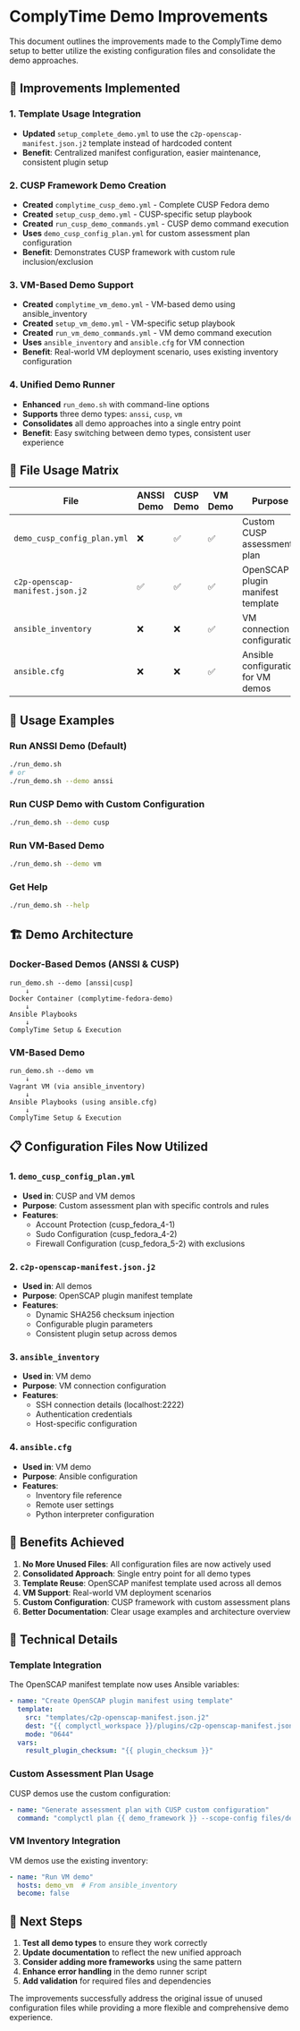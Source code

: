 # ComplyTime Demo Improvements

This document outlines the improvements made to the ComplyTime demo setup to better utilize the existing configuration files and consolidate the demo approaches.

## 🎯 Improvements Implemented

### 1. **Template Usage Integration**
- **Updated** `setup_complete_demo.yml` to use the `c2p-openscap-manifest.json.j2` template instead of hardcoded content
- **Benefit**: Centralized manifest configuration, easier maintenance, consistent plugin setup

### 2. **CUSP Framework Demo Creation**
- **Created** `complytime_cusp_demo.yml` - Complete CUSP Fedora demo
- **Created** `setup_cusp_demo.yml` - CUSP-specific setup playbook
- **Created** `run_cusp_demo_commands.yml` - CUSP demo command execution
- **Uses** `demo_cusp_config_plan.yml` for custom assessment plan configuration
- **Benefit**: Demonstrates CUSP framework with custom rule inclusion/exclusion

### 3. **VM-Based Demo Support**
- **Created** `complytime_vm_demo.yml` - VM-based demo using ansible_inventory
- **Created** `setup_vm_demo.yml` - VM-specific setup playbook  
- **Created** `run_vm_demo_commands.yml` - VM demo command execution
- **Uses** `ansible_inventory` and `ansible.cfg` for VM connection
- **Benefit**: Real-world VM deployment scenario, uses existing inventory configuration

### 4. **Unified Demo Runner**
- **Enhanced** `run_demo.sh` with command-line options
- **Supports** three demo types: `anssi`, `cusp`, `vm`
- **Consolidates** all demo approaches into a single entry point
- **Benefit**: Easy switching between demo types, consistent user experience

## 📁 File Usage Matrix

| File | ANSSI Demo | CUSP Demo | VM Demo | Purpose |
|------|------------|-----------|---------|---------|
| `demo_cusp_config_plan.yml` | ❌ | ✅ | ✅ | Custom CUSP assessment plan |
| `c2p-openscap-manifest.json.j2` | ✅ | ✅ | ✅ | OpenSCAP plugin manifest template |
| `ansible_inventory` | ❌ | ❌ | ✅ | VM connection configuration |
| `ansible.cfg` | ❌ | ❌ | ✅ | Ansible configuration for VM demos |

## 🚀 Usage Examples

### Run ANSSI Demo (Default)
```bash
./run_demo.sh
# or
./run_demo.sh --demo anssi
```

### Run CUSP Demo with Custom Configuration
```bash
./run_demo.sh --demo cusp
```

### Run VM-Based Demo
```bash
./run_demo.sh --demo vm
```

### Get Help
```bash
./run_demo.sh --help
```

## 🏗️ Demo Architecture

### Docker-Based Demos (ANSSI & CUSP)
```
run_demo.sh --demo [anssi|cusp]
    ↓
Docker Container (complytime-fedora-demo)
    ↓
Ansible Playbooks
    ↓
ComplyTime Setup & Execution
```

### VM-Based Demo
```
run_demo.sh --demo vm
    ↓
Vagrant VM (via ansible_inventory)
    ↓
Ansible Playbooks (using ansible.cfg)
    ↓
ComplyTime Setup & Execution
```

## 📋 Configuration Files Now Utilized

### 1. `demo_cusp_config_plan.yml`
- **Used in**: CUSP and VM demos
- **Purpose**: Custom assessment plan with specific controls and rules
- **Features**:
  - Account Protection (cusp_fedora_4-1)
  - Sudo Configuration (cusp_fedora_4-2)
  - Firewall Configuration (cusp_fedora_5-2) with exclusions

### 2. `c2p-openscap-manifest.json.j2`
- **Used in**: All demos
- **Purpose**: OpenSCAP plugin manifest template
- **Features**:
  - Dynamic SHA256 checksum injection
  - Configurable plugin parameters
  - Consistent plugin setup across demos

### 3. `ansible_inventory`
- **Used in**: VM demo
- **Purpose**: VM connection configuration
- **Features**:
  - SSH connection details (localhost:2222)
  - Authentication credentials
  - Host-specific configuration

### 4. `ansible.cfg`
- **Used in**: VM demo
- **Purpose**: Ansible configuration
- **Features**:
  - Inventory file reference
  - Remote user settings
  - Python interpreter configuration

## 🎉 Benefits Achieved

1. **No More Unused Files**: All configuration files are now actively used
2. **Consolidated Approach**: Single entry point for all demo types
3. **Template Reuse**: OpenSCAP manifest template used across all demos
4. **VM Support**: Real-world VM deployment scenarios
5. **Custom Configuration**: CUSP framework with custom assessment plans
6. **Better Documentation**: Clear usage examples and architecture overview

## 🔧 Technical Details

### Template Integration
The OpenSCAP manifest template now uses Ansible variables:
```yaml
- name: "Create OpenSCAP plugin manifest using template"
  template:
    src: "templates/c2p-openscap-manifest.json.j2"
    dest: "{{ complyctl_workspace }}/plugins/c2p-openscap-manifest.json"
    mode: "0644"
  vars:
    result_plugin_checksum: "{{ plugin_checksum }}"
```

### Custom Assessment Plan Usage
CUSP demos use the custom configuration:
```yaml
- name: "Generate assessment plan with CUSP custom configuration"
  command: "complyctl plan {{ demo_framework }} --scope-config files/demo_cusp_config_plan.yml"
```

### VM Inventory Integration
VM demos use the existing inventory:
```yaml
- name: "Run VM demo"
  hosts: demo_vm  # From ansible_inventory
  become: false
```

## 🎯 Next Steps

1. **Test all demo types** to ensure they work correctly
2. **Update documentation** to reflect the new unified approach
3. **Consider adding more frameworks** using the same pattern
4. **Enhance error handling** in the demo runner script
5. **Add validation** for required files and dependencies

The improvements successfully address the original issue of unused configuration files while providing a more flexible and comprehensive demo experience.


